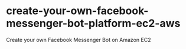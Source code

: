 # create-your-own-facebook-messenger-bot-platform-ec2-aws
Create your own Facebook Messenger Bot on Amazon EC2 
